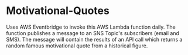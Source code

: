 # Motivational-Quotes
Uses AWS Eventbridge to invoke this AWS Lambda function daily. The function publishes a message to an SNS Topic's subscribers (email and SMS). The message will contain the results of an API call which returns a random famous motivational quote from a historical figure.
